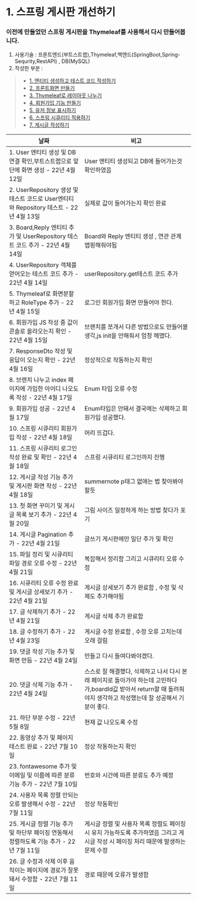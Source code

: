 # 1. 스프링 게시판 개선하기 

### 이전에 만들었던 스프링 게시판을 Thymeleaf를 사용해서 다시 만들어봅니다.

 1. 사용기술 : 프론트엔드(부트스트랩),Thymeleaf,백엔드(SpringBoot,Spring-Sequrity,RestAPI) , DB(MySQL)
 2. 작성한 부분 :
>   - [1. 엔티티 생성하고 테스트 코드 작성하기](https://github.com/LeeJongAnn/for_Study/blob/master/history/1/README.md)
>   - [2. 프론트화면 만들기](https://github.com/LeeJongAnn/for_Study/blob/master/history/2/README.md)
>   - [3. Thymeleaf로 레이아웃 나누기](https://github.com/LeeJongAnn/for_Study/tree/master/history/3)
>   - [4. 회원가입 기능 만들기](https://github.com/LeeJongAnn/for_Study/tree/master/history/4)
>   - [5. 유저 정보 표시하기](https://github.com/LeeJongAnn/for_Study/tree/master/history/5)
>   - [6. 스프링 시큐리티 적용하기 ](https://github.com/LeeJongAnn/for_Study/tree/master/history/6)
>   - [7. 게시글 작성하기 ]()



| 날짜                                                                   | 비고                                                                                                   |
|----------------------------------------------------------------------|------------------------------------------------------------------------------------------------------|
| 1. User 엔티티 생성 및 DB연결 확인,부트스트랩으로 앞단에 화면 생성 - 22년 4월 12일              | User 엔티티 생성되고 DB에 들어가는것 확인하였음                                                                        |
| 2. UserRepository 생성 및 테스트 코드로 User엔티티와 Repository 테스트  - 22년 4월 13일 | 실제로 값이 들어가는지 확인 완료                                                                                   |
| 3. Board,Reply 엔티티 추가 및 UserRepository 테스트 코드 추가 - 22년 4월 14일        | Board와 Reply 엔티티 생성 , 연관 관계 맵핑해줘야됨                                                                   |
| 4. UserRepository 객체를 얻어오는 테스트 코드 추가 - 22년 4월 14일                    | userRepository.get테스트 코드 추가                                                                          |
| 5. Thymeleaf로 화면분할 하고 RoleType 추가  - 22년 4월 15일                      | 로그인 회원가입 화면 만들어야 한다.                                                                                 |
| 6. 회원가입 JS 작성 중 값이 콘솔로 올라오는지 확인  - 22년 4월 15일                        | 브랜치를 쪼개서 다른 방법으로도 만들어볼 생각,js init을 안해줘서 엄청 헤맸다.                                                      |
| 7. ResponseDto 작성 및 응답이 오는지 확인  - 22년 4월 16일                         | 정상적으로 작동하는지 확인                                                                                       |
| 8. 브랜치 나누고 index 페이지에 가입한 아이디 나오도록 작성  - 22년 4월 17일                  | Enum 타입 오류 수정                                                                                        |
| 9. 회원가입 성공  - 22년 4월 17일                                             | Enum타입은 안돼서 결국에는 삭제하고 회원가입 성공했다.                                                                     |
| 10. 스프링 시큐리티 회원가입 작성 - 22년 4월 18일                                    | 머리 뜨겁다.                                                                                              |
| 11. 스프링 시큐리티 로그인 작성 완료 및 확인 - 22년 4월 18일                             | 스프링 시큐리티 로그인까지 진행                                                                                    |
| 12. 게시글 작성 기능 추가 및 게시판 화면 작성 - 22년 4월 18일                            | summernote p태그 없애는 법 찾아봐야할듯                                                                          |
| 13. 첫 화면 꾸미기 및 게시글 목록 보기 추가 - 22년 4월 20일                             | 그림 사이즈 일정하게 하는 방법 찾다가 포기                                                                             |
| 14. 게시글 Pagination 추가 - 22년 4월 21일                                   | 글쓰기 게시판에만 일단 추가 및 확인                                                                                 |
| 15. 파일 정리 및 시큐리티 파일 경로 오류 수정 - 22년 4월 21일                            | 복잡해서 정리함 그리고 시큐리티 오류 수정                                                                              |
| 16. 시큐리티 오류 수정 완료 및 게시글 상세보기 추가 - 22년 4월 21일                         | 게시글 상세보기 추가 완료함 , 수정 및 삭제도 추가해야됨                                                                     |
| 17. 글 삭제하기 추가 - 22년 4월 21일                                           | 게시글 삭제 추가 완료함                                                                                        |
| 18. 글 수정하기 추가 - 22년 4월 23일                                           | 게시글 수정 완료함 , 수정 오류 고치는데 오래 걸림                                                                        |
| 19. 댓글 작성 기능 추가 및 화면 만듬 - 22년 4월 24일                                 | 만들고 다시 들여다봐야겠다.                                                                                      |
| 20. 댓글 삭제 기능 추가 - 22년 4월 24일                                         | 스스로 잘 해결했다, 삭제하고 나서 다시 본래 페이지로 돌아가야 하는데 고민하다가,boardId값 받아서 return할 때 돌려줘야지 생각하고 작성했는데 잘 성공해서 기분이 좋다. |
| 21. 하단 부분 수정 - 22년 5월 8일                                             | 현재 값 나오도록 수정                                                                                         |
| 22. 동영상 추가 및 페이지 테스트 완료 - 22년 7월 10일                                 | 정상 작동하는지 확인                                                                                          |
| 23. fontawesome 추가 및 이메일 및 이름에 따른 분류 기능 추가 - 22년 7월 10일              | 번호와 시간에 따른 분류도 추가 예정                                                                                 |
| 24. 사용자 목록 정렬 안되는 오류 발생해서 수정 - 22년 7월 11일                            | 정상 작동확인                                                                                              |
| 25. 게시글 정렬 기능 추가 및 하단부 페이징 연동해서 정렬하도록 기능 추가 - 22년 7월 11일             | 게시글 정렬 및 사용자 목록 정렬도 페이징 시 유지 가능하도록 추가하였음 그리고 게시글 작성 시 페이징 처리 때문에 발생하는 문제 수정                          |
| 26. 글 수정과 삭제 이후 움직이는 페이지에 경로가 잘못돼서 수정함 - 22년 7월 11일                                    | 경로 때문에 오류가 발생함                                                                                       |